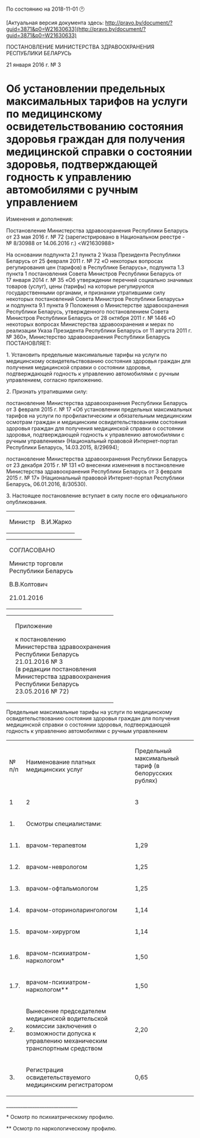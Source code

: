 По состоянию на 2018-11-01 &#x1F550;

[Актуальная версия документа здесь: http://pravo.by/document/?guid=3871&p0=W21630633](http://pravo.by/document/?guid=3871&p0=W21630633)

<p>ПОСТАНОВЛЕНИЕ МИНИСТЕРСТВА ЗДРАВООХРАНЕНИЯ РЕСПУБЛИКИ БЕЛАРУСЬ</p>
<p>21 января 2016 г. № 3</p>
<h1>Об установлении предельных максимальных тарифов на услуги по медицинскому освидетельствованию состояния здоровья граждан для получения медицинской справки о состоянии здоровья, подтверждающей годность к управлению автомобилями с ручным управлением</h1>
<p>Изменения и дополнения:</p>
<p>Постановление Министерства здравоохранения Республики Беларусь от 23 мая 2016 г. № 72 (зарегистрировано в Национальном реестре - № 8/30988 от 14.06.2016 г.) &lt;W21630988&gt;</p>
<p></p>
<p>На основании подпункта 2.1 пункта 2 Указа Президента Республики Беларусь от 25 февраля 2011 г. № 72 «О некоторых вопросах регулирования цен (тарифов) в Республике Беларусь», подпункта 1.3 пункта 1 постановления Совета Министров Республики Беларусь от 17 января 2014 г. № 35 «Об утверждении перечней социально значимых товаров (услуг), цены (тарифы) на которые регулируются государственными органами, и признании утратившими силу некоторых постановлений Совета Министров Республики Беларусь» и подпункта 9.1 пункта 9 Положения о Министерстве здравоохранения Республики Беларусь, утвержденного постановлением Совета Министров Республики Беларусь от 28 октября 2011 г. № 1446 «О некоторых вопросах Министерства здравоохранения и мерах по реализации Указа Президента Республики Беларусь от 11 августа 2011 г. № 360», Министерство здравоохранения Республики Беларусь ПОСТАНОВЛЯЕТ:</p>
<p>1. Установить предельные максимальные тарифы на услуги по медицинскому освидетельствованию состояния здоровья граждан для получения медицинской справки о состоянии здоровья, подтверждающей годность к управлению автомобилями с ручным управлением, согласно приложению.</p>
<p>2. Признать утратившими силу:</p>
<p>постановление Министерства здравоохранения Республики Беларусь от 3 февраля 2015 г. № 17 «Об установлении предельных максимальных тарифов на услуги по профилактическим и обязательным медицинским осмотрам граждан и медицинским освидетельствованиям состояния здоровья граждан для получения медицинской справки о состоянии здоровья, подтверждающей годность к управлению автомобилями с ручным управлением» (Национальный правовой Интернет-портал Республики Беларусь, 14.03.2015, 8/29694);</p>
<p>постановление Министерства здравоохранения Республики Беларусь от 23 декабря 2015 г. № 131 «О внесении изменения в постановление Министерства здравоохранения Республики Беларусь от 3 февраля 2015 г. № 17» (Национальный правовой Интернет-портал Республики Беларусь, 06.01.2016, 8/30530).</p>
<p>3. Настоящее постановление вступает в силу после его официального опубликования.</p>
<p></p>
<table><tr>
<td><p>Министр</p></td>
<td><p>В.И.Жарко</p></td>
</tr></table>
<p></p>
<table><tr>
<td>
<p>СОГЛАСОВАНО</p>
<p>Министр торговли<br>Республики Беларусь</p>
<p>В.В.Колтович</p>
<p>21.01.2016</p>
</td>
<td><p></p></td>
</tr></table>
<p></p>
<table><tr>
<td><p></p></td>
<td>
<p>Приложение</p>
<p>к постановлению <br>Министерства здравоохранения <br>Республики Беларусь <br>21.01.2016 № 3 <br>(в редакции постановления <br>Министерства здравоохранения <br>Республики Беларусь <br>23.05.2016 № 72) </p>
</td>
</tr></table>
<p>Предельные максимальные тарифы на услуги по медицинскому освидетельствованию состояния здоровья граждан для получения медицинской справки о состоянии здоровья, подтверждающей годность к управлению автомобилями с ручным управлением</p>
<table>
<tr>
<td><p>№ <br>п/п</p></td>
<td><p>Наименование платных медицинских услуг</p></td>
<td><p>Предельный максимальный тариф (в белорусских рублях)</p></td>
</tr>
<tr>
<td><p>1</p></td>
<td><p>2</p></td>
<td><p>3</p></td>
</tr>
<tr>
<td><p>1.</p></td>
<td><p>Осмотры специалистами:</p></td>
<td><p></p></td>
</tr>
<tr>
<td><p>1.1.</p></td>
<td><p>врачом-терапевтом</p></td>
<td><p>1,29</p></td>
</tr>
<tr>
<td><p>1.2.</p></td>
<td><p>врачом-неврологом</p></td>
<td><p>1,25</p></td>
</tr>
<tr>
<td><p>1.3.</p></td>
<td><p>врачом-офтальмологом</p></td>
<td><p>1,25</p></td>
</tr>
<tr>
<td><p>1.4.</p></td>
<td><p>врачом-оториноларингологом</p></td>
<td><p>1,14</p></td>
</tr>
<tr>
<td><p>1.5.</p></td>
<td><p>врачом-хирургом</p></td>
<td><p>1,14</p></td>
</tr>
<tr>
<td><p>1.6.</p></td>
<td><p>врачом-психиатром-наркологом*</p></td>
<td><p>1,50</p></td>
</tr>
<tr>
<td><p>1.7.</p></td>
<td><p>врачом-психиатром-наркологом**</p></td>
<td><p>1,50</p></td>
</tr>
<tr>
<td><p>2.</p></td>
<td><p>Вынесение председателем медицинской водительской комиссии заключения о возможности допуска к управлению механическим транспортным средством</p></td>
<td><p>2,20</p></td>
</tr>
<tr>
<td><p>3.</p></td>
<td><p>Регистрация освидетельствуемого медицинским регистратором</p></td>
<td><p>0,65</p></td>
</tr>
</table>
<p></p>
<p>______________________________</p>
<p>* Осмотр по психиатрическому профилю.</p>
<p>** Осмотр по наркологическому профилю.</p>
<p></p>